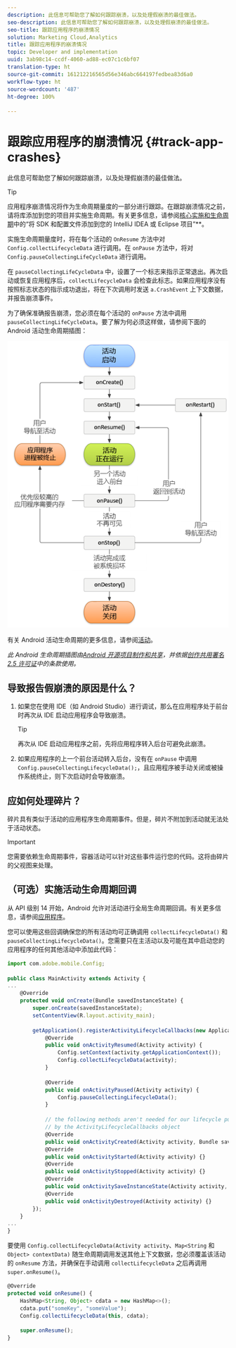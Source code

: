 ```yaml
---
description: 此信息可帮助您了解如何跟踪崩溃，以及处理假崩溃的最佳做法。
seo-description: 此信息可帮助您了解如何跟踪崩溃，以及处理假崩溃的最佳做法。
seo-title: 跟踪应用程序的崩溃情况
solution: Marketing Cloud,Analytics
title: 跟踪应用程序的崩溃情况
topic: Developer and implementation
uuid: 3ab98c14-ccdf-4060-ad88-ec07c1c6bf07
translation-type: ht
source-git-commit: 161212216565d56e346abc664197fedbea83d6a0
workflow-type: ht
source-wordcount: '487'
ht-degree: 100%

---
```



# 跟踪应用程序的崩溃情况 {#track-app-crashes}

此信息可帮助您了解如何跟踪崩溃，以及处理假崩溃的最佳做法。

>[!TIP]
>
>应用程序崩溃情况将作为生命周期量度的一部分进行跟踪。在跟踪崩溃情况之前，请将库添加到您的项目并实施生命周期。有关更多信息，请参阅[核心实施和生命周期](/help/android/getting-started/dev-qs.md)中的“将 SDK 和配置文件添加到您的 IntelliJ IDEA 或 Eclipse 项目”**。

实施生命周期量度时，将在每个活动的 `OnResume` 方法中对 `Config.collectLifecycleData` 进行调用。在 `onPause` 方法中，将对 `Config.pauseCollectingLifeCycleData` 进行调用。

在 `pauseCollectingLifeCycleData` 中，设置了一个标志来指示正常退出。再次启动或恢复应用程序后，`collectLifecycleData` 会检查此标志。如果应用程序没有按照标志状态的指示成功退出，将在下次调用时发送 `a.CrashEvent` 上下文数据，并报告崩溃事件。

为了确保准确报告崩溃，您必须在每个活动的 `onPause` 方法中调用 `pauseCollectingLifeCycleData`。要了解为何必须这样做，请参阅下面的 Android 活动生命周期插图：

![](assets/android-lifecycle.png)

有关 Android 活动生命周期的更多信息，请参阅[活动](https://developer.android.com/guide/components/activities.html)。

*此 Android 生命周期插图由[Android 开源项目制作和共享](https://source.android.com/)，并依据[创作共用署名 2.5 许可证](https://creativecommons.org/licenses/by/2.5/)中的条款使用。*

## 导致报告假崩溃的原因是什么？

1. 如果您在使用 IDE（如 Android Studio）进行调试，那么在应用程序处于前台时再次从 IDE 启动应用程序会导致崩溃。

   >[!TIP]
   >
   >再次从 IDE 启动应用程序之前，先将应用程序转入后台可避免此崩溃。

1. 如果应用程序的上一个前台活动转入后台，没有在 `onPause` 中调用 `Config.pauseCollectingLifecycleData();`，且应用程序被手动关闭或被操作系统终止，则下次启动时会导致崩溃。

## 应如何处理碎片？

碎片具有类似于活动的应用程序生命周期事件。但是，碎片不附加到活动就无法处于活动状态。

>[!IMPORTANT]
>
>您需要依赖生命周期事件，容器活动可以针对这些事件运行您的代码。这将由碎片的父视图来处理。

## （可选）实施活动生命周期回调

从 API 级别 14 开始，Android 允许对活动进行全局生命周期回调。有关更多信息，请参阅[应用程序](https://developer.android.com/reference/android/app/Application)。

您可以使用这些回调确保您的所有活动均可正确调用 `collectLifecycleData()` 和 `pauseCollectingLifecycleData()`。您需要只在主活动以及可能在其中启动您的应用程序的任何其他活动中添加此代码：

```js
import com.adobe.mobile.Config; 
  
public class MainActivity extends Activity { 
... 
    @Override 
    protected void onCreate(Bundle savedInstanceState) { 
        super.onCreate(savedInstanceState); 
        setContentView(R.layout.activity_main); 
  
        getApplication().registerActivityLifecycleCallbacks(new Application.ActivityLifecycleCallbacks() { 
            @Override 
            public void onActivityResumed(Activity activity) { 
                Config.setContext(activity.getApplicationContext()); 
                Config.collectLifecycleData(activity); 
            } 
  
            @Override 
            public void onActivityPaused(Activity activity) {     
                Config.pauseCollectingLifecycleData(); 
            } 
    
            // the following methods aren't needed for our lifecycle purposes, but are required to be implemented 
            // by the ActivityLifecycleCallbacks object 
            @Override 
            public void onActivityCreated(Activity activity, Bundle savedInstanceState) {} 
            @Override 
            public void onActivityStarted(Activity activity) {} 
            @Override 
            public void onActivityStopped(Activity activity) {} 
            @Override 
            public void onActivitySaveInstanceState(Activity activity, Bundle outState) {} 
            @Override 
            public void onActivityDestroyed(Activity activity) {} 
        }); 
    } 
... 
}
```

要使用 `Config.collectLifecycleData(Activity activity`、`Map<String` 和 `Object> contextData)` 随生命周期调用发送其他上下文数据，您必须覆盖该活动的 `onResume` 方法，并确保在手动调用 `collectLifecycleData` 之后再调用 `super.onResume()`。

```js
@Override 
protected void onResume() { 
    HashMap<String, Object> cdata = new HashMap<>(); 
    cdata.put("someKey", "someValue"); 
    Config.collectLifecycleData(this, cdata); 
  
    super.onResume(); 
}
```

